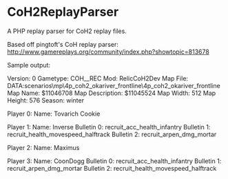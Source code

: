 CoH2ReplayParser
================

A PHP replay parser for CoH2 replay files.

Based off pingtoft's CoH replay parser: http://www.gamereplays.org/community/index.php?showtopic=813678

Sample output:

Version: 0
Gametype: COH__REC
Mod: RelicCoH2Dev
Map File: DATA:scenarios\mp\4p_coh2_okariver_frontline\4p_coh2_okariver_frontline
Map Name: $11046708
Map Description: $11045524
Map Width: 512
Map Height: 576
Season: winter

Player 0:
Name: Tovarich Cookie

Player 1:
Name: Inverse
Bulletin 0: recruit_acc_health_infantry
Bulletin 1: recruit_health_movespeed_halftrack
Bulletin 2: recruit_arpen_dmg_mortar

Player 2:
Name: Maximus

Player 3:
Name: CoonDogg
Bulletin 0: recruit_acc_health_infantry
Bulletin 1: recruit_arpen_dmg_mortar
Bulletin 2: recruit_health_movespeed_halftrack
